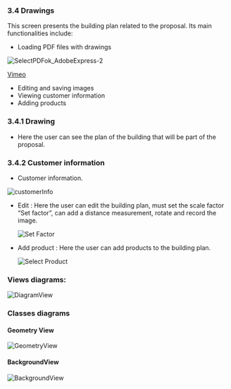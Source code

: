 
### 3.4 Drawings
This screen presents the building plan related to the proposal. Its main functionalities include:

- Loading PDF files with drawings
  
![SelectPDFok_AdobeExpress-2](https://github.com/AlvarArias/Ency-App-/assets/7523384/a1a32945-2234-4e4b-a2a9-c88bb824baa5)

[Vimeo](https://vimeo.com/836053068?share=copy)
  
- Editing and saving images
- Viewing customer information
- Adding products


### 3.4.1 Drawing
- Here the user can see the plan of the building that will be part of the proposal.

### 3.4.2 Customer information

- Customer information.

 ![customerInfo](https://github.com/AlvarArias/Ency-App-/assets/7523384/1a8cb5d1-575c-47c6-b7da-927a6d0854de)


- Edit : Here the user can edit the building plan, must set the scale factor “Set factor”, can add a distance measurement, rotate and record the image.

  ![Set Factor](https://github.com/AlvarArias/Ency-App-/assets/7523384/d2c0865b-cd05-4eff-8ad2-d0fdea71e46e)

  
- Add product : Here the user can add products to the building plan.

  ![Select Product](https://github.com/AlvarArias/Ency-App-/assets/7523384/971ce8ba-4611-424b-812c-85915b481203)

### Views diagrams:

![DiagramView](https://github.com/AlvarArias/Ency-App-/assets/7523384/bbba7bcc-b251-4c13-980e-4bc0813cb9d4)

### Classes diagrams

#### Geometry View
![GeometryView](https://github.com/AlvarArias/Ency-App-/assets/7523384/aca2d861-b5b3-40dc-975c-896b56f717f8)


#### BackgroundView
![BackgroundView](https://github.com/AlvarArias/Ency-App-/assets/7523384/86a3025b-afe3-41ce-a259-6fa61a26f51c)


